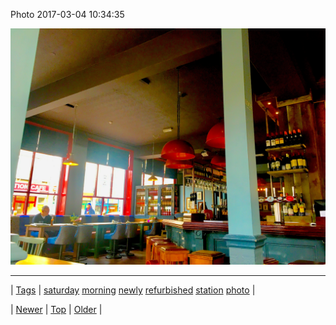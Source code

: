 <!--
title: Photo 2017-03-04 10
date: 2020-06-28T15:27:00.154Z
tags: saturday, morning, newly, refurbished, station, photo
-->


Photo 2017-03-04 10:34:35

![](157977892072-0.jpg)

<!--BOTTOM-POST-NAVIGATION-->
---

| [Tags](tags.md) | [saturday](tag-saturday.md) [morning](tag-morning.md) [newly](tag-newly.md) [refurbished](tag-refurbished.md) [station](tag-station.md) [photo](tag-photo.md) |

| [Newer](157942713665.md) | [Top](index.md) | [Older](157977932254.md) |